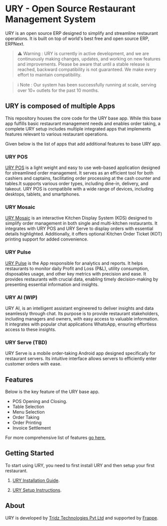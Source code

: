 
# URY - Open Source Restaurant Management System

URY is an open source ERP designed to simplify and streamline restaurant operations. It is built on top of  world's best free and open source ERP, ERPNext. 

> :warning: Warning : 
> URY is currently in active development, and we are continuously making changes, updates, and working on new features and improvements. Please be aware that until a stable release is reached, backward compatibility is not guaranteed. We make every effort to maintain compatibility.

> :information_source: Note :
> Our system has been successfully running at scale, serving over 10+ outlets for the past 10 months.


## URY is composed of multiple Apps
This repository houses the core code for the URY base app. While this base app fulfills basic restaurant management needs and enables order taking, a complete URY setup includes multiple integrated apps that implements features relevant to various restaurant operations.

Given below is the list of apps that add additional features to base URY app. 

### URY POS

[URY POS](https://github.com/ury-erp/pos) is a light weight and easy to use web-based application designed for streamlined order management. It serves as an efficient tool for both cashiers and captains, facilitating order processing at the cash counter and tables.It supports various order types, including dine-in, delivery, and takeout. URY POS is compatibile with a wide range of devices, including desktops, tablets, and smartphones. 

### URY Mosaic

[URY Mosaic](https://github.com/ury-erp/mosaic) is an interactive Kitchen Display System (KDS) designed to simplify order management in both single and multi-kitchen restaurants. It integrates with URY POS and URY Serve to display orders with essential details highlighted. Additionally, it offers optional Kitchen Order Ticket (KOT) printing support for added convenience.

### URY Pulse

[URY Pulse](https://github.com/ury-erp/pulse) is the App responsible for analytics and reports. It helps restaurants to monitor daily Profit and Loss (P&L), utility consumption, disposables usage, and other key metrics with precision and ease. It provides restaurants with crucial data, enabling timely decision-making by presenting essential information and insights.

### URY AI (WIP)

URY AI, is an intelligent assistant engineered to deliver insights and data seamlessly through chat. Its purpose is to provide restaurant stakeholders, including managers and owners, with easy access to valuable information. It integrates with popular chat applications WhatsApp, ensuring effortless access to these insights.

### URY Serve (TBD)

URY Serve is a mobile order-taking Android app designed specifically for restaurant servers. Its intuitive interface allows servers to efficiently enter customer orders with ease.

## Features

Below is the key feature of the URY base app.

- POS Opening and Closing.
- Table Selection 
- Menu Selection
- Order Taking
- Order Printing
- Invoice Settlement

For more comprehensive list of features [go here.](FEATURES.md)


## Getting Started

To start using URY, you need to first install URY and then setup your first restaurant.

1. [URY Installation Guide](INSTALLATION.md).

2. [URY Setup Instructions](SETUP.md).
	

## About

URY is developed by [Tridz Technologies Pvt Ltd](https://tridz.com) and supported by [Frappe](http://frappe.io).